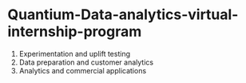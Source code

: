 # Quantium-Data-analytics-virtual-internship-program
1. Experimentation and uplift testing
2. Data preparation and customer analytics
3. Analytics and commercial applications
